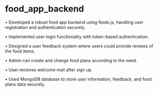 # food_app_backend

• Developed a robust food app backend using Node.js, handling user registration and authentication securely.

• Implemented user login functionality with token-based authentication.

• Designed a user feedback system where users could provide reviews of the food items.

• Admin can create and change food plans according to the need.

• User receives welcome mail after sign up.

• Used MongoDB database to store user information, feedback, and food plans data securely.
